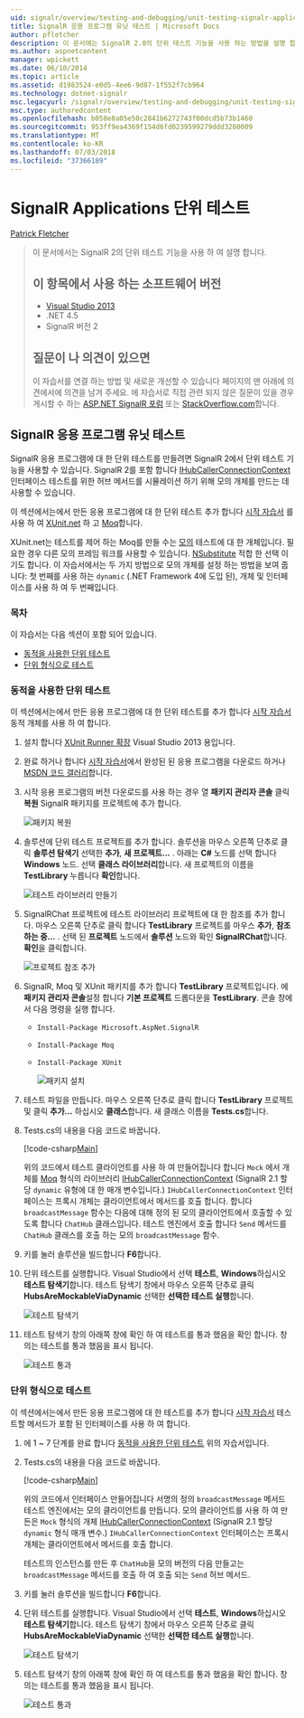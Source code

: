 ```yaml
---
uid: signalr/overview/testing-and-debugging/unit-testing-signalr-applications
title: SignalR 응용 프로그램 유닛 테스트 | Microsoft Docs
author: pfletcher
description: 이 문서에는 SignalR 2.0의 단위 테스트 기능을 사용 하는 방법을 설명 합니다.
ms.author: aspnetcontent
manager: wpickett
ms.date: 06/10/2014
ms.topic: article
ms.assetid: d1983524-e0d5-4ee6-9d87-1f552f7cb964
ms.technology: dotnet-signalr
msc.legacyurl: /signalr/overview/testing-and-debugging/unit-testing-signalr-applications
msc.type: authoredcontent
ms.openlocfilehash: b058e8a05e50c2841b6272743f00dcd5b73b1460
ms.sourcegitcommit: 953ff9ea4369f154d6fd0239599279ddd3280009
ms.translationtype: MT
ms.contentlocale: ko-KR
ms.lasthandoff: 07/03/2018
ms.locfileid: "37366189"
---
```

<a name="unit-testing-signalr-applications"></a>SignalR Applications 단위 테스트
====================
[Patrick Fletcher](https://github.com/pfletcher)

> 이 문서에서는 SignalR 2의 단위 테스트 기능을 사용 하 여 설명 합니다. 
> 
> ## <a name="software-versions-used-in-this-topic"></a>이 항목에서 사용 하는 소프트웨어 버전
> 
> 
> - [Visual Studio 2013](https://www.microsoft.com/visualstudio/eng/2013-downloads)
> - .NET 4.5
> - SignalR 버전 2
>   
> 
> 
> ## <a name="questions-and-comments"></a>질문이 나 의견이 있으면
> 
> 이 자습서를 연결 하는 방법 및 새로운 개선할 수 있습니다 페이지의 맨 아래에 의견에서에 의견을 남겨 주세요. 에 자습서로 직접 관련 되지 않은 질문이 있을 경우 게시할 수 하는 [ASP.NET SignalR 포럼](https://forums.asp.net/1254.aspx/1?ASP+NET+SignalR) 또는 [StackOverflow.com](http://stackoverflow.com/)합니다.


<a id="unit"></a>
## <a name="unit-testing-signalr-applications"></a>SignalR 응용 프로그램 유닛 테스트

SignalR 응용 프로그램에 대 한 단위 테스트를 만들려면 SignalR 2에서 단위 테스트 기능을 사용할 수 있습니다. SignalR 2를 포함 합니다 [IHubCallerConnectionContext](https://msdn.microsoft.com/library/microsoft.aspnet.signalr.hubs.ihubcallerconnectioncontext(v=vs.118).aspx) 인터페이스 테스트를 위한 허브 메서드를 시뮬레이션 하기 위해 모의 개체를 만드는 데 사용할 수 있습니다.

이 섹션에서는에서 만든 응용 프로그램에 대 한 단위 테스트 추가 합니다 [시작 자습서](../getting-started/tutorial-getting-started-with-signalr.md) 를 사용 하 여 [XUnit.net](https://github.com/xunit/xunit) 하 고 [Moq](https://github.com/Moq/moq4)합니다.

XUnit.net는 테스트를 제어 하는 Moq를 만들 수는 [모의](http://en.wikipedia.org/wiki/Mock_object) 테스트에 대 한 개체입니다. 필요한 경우 다른 모의 프레임 워크를 사용할 수 있습니다. [NSubstitute](http://nsubstitute.github.io/) 적합 한 선택 이기도 합니다. 이 자습서에서는 두 가지 방법으로 모의 개체를 설정 하는 방법을 보여 줍니다: 첫 번째를 사용 하는 `dynamic` (.NET Framework 4에 도입 된), 개체 및 인터페이스를 사용 하 여 두 번째입니다.

### <a name="contents"></a>목차

이 자습서는 다음 섹션이 포함 되어 있습니다.

- [동적을 사용한 단위 테스트](#dynamic)
- [단위 형식으로 테스트](#type)

<a id="dynamic"></a>
### <a name="unit-testing-with-dynamic"></a>동적을 사용한 단위 테스트

이 섹션에서는에서 만든 응용 프로그램에 대 한 단위 테스트를 추가 합니다 [시작 자습서](../getting-started/tutorial-getting-started-with-signalr.md) 동적 개체를 사용 하 여 합니다.

1. 설치 합니다 [XUnit Runner 확장](https://visualstudiogallery.msdn.microsoft.com/463c5987-f82b-46c8-a97e-b1cde42b9099) Visual Studio 2013 용입니다.
2. 완료 하거나 합니다 [시작 자습서](../getting-started/tutorial-getting-started-with-signalr.md)에서 완성된 된 응용 프로그램을 다운로드 하거나 [MSDN 코드 갤러리](https://code.msdn.microsoft.com/SignalR-Getting-Started-b9d18aa9)합니다.
3. 시작 응용 프로그램의 버전 다운로드를 사용 하는 경우 열 **패키지 관리자 콘솔** 클릭 **복원** SignalR 패키지를 프로젝트에 추가 합니다.

    ![패키지 복원](unit-testing-signalr-applications/_static/image1.png)
4. 솔루션에 단위 테스트 프로젝트를 추가 합니다. 솔루션을 마우스 오른쪽 단추로 클릭 **솔루션 탐색기** 선택한 **추가**, **새 프로젝트...** . 아래는 **C#** 노드를 선택 합니다 **Windows** 노드. 선택 **클래스 라이브러리**합니다. 새 프로젝트의 이름을 **TestLibrary** 누릅니다 **확인**합니다.

    ![테스트 라이브러리 만들기](unit-testing-signalr-applications/_static/image2.png)
5. SignalRChat 프로젝트에 테스트 라이브러리 프로젝트에 대 한 참조를 추가 합니다. 마우스 오른쪽 단추로 클릭 합니다 **TestLibrary** 프로젝트를 마우스 **추가**, **참조 하는 중...** . 선택 된 **프로젝트** 노드에서 **솔루션** 노드와 확인 **SignalRChat**합니다. **확인**을 클릭합니다.

    ![프로젝트 참조 추가](unit-testing-signalr-applications/_static/image3.png)
6. SignalR, Moq 및 XUnit 패키지를 추가 합니다 **TestLibrary** 프로젝트입니다. 에 **패키지 관리자 콘솔**설정 합니다 **기본 프로젝트** 드롭다운을 **TestLibrary**. 콘솔 창에서 다음 명령을 실행 합니다.

   - `Install-Package Microsoft.AspNet.SignalR`
   - `Install-Package Moq`
   - `Install-Package XUnit`

     ![패키지 설치](unit-testing-signalr-applications/_static/image4.png)
7. 테스트 파일을 만듭니다. 마우스 오른쪽 단추로 클릭 합니다 **TestLibrary** 프로젝트 및 클릭 **추가...** 하십시오 **클래스**합니다. 새 클래스 이름을 **Tests.cs**합니다.
8. Tests.cs의 내용을 다음 코드로 바꿉니다.

    [!code-csharp[Main](unit-testing-signalr-applications/samples/sample1.cs)]

    위의 코드에서 테스트 클라이언트를 사용 하 여 만들어집니다 합니다 `Mock` 에서 개체를 [Moq](https://github.com/Moq/moq4) 형식의 라이브러리 [IHubCallerConnectionContext](https://msdn.microsoft.com/library/microsoft.aspnet.signalr.hubs.ihubcallerconnectioncontext(v=vs.118).aspx) (SignalR 2.1 할당 `dynamic` 유형에 대 한 매개 변수입니다.) `IHubCallerConnectionContext` 인터페이스는 프록시 개체는 클라이언트에서 메서드를 호출 합니다. 합니다 `broadcastMessage` 함수는 다음에 대해 정의 된 모의 클라이언트에서 호출할 수 있도록 합니다 `ChatHub` 클래스입니다. 테스트 엔진에서 호출 합니다 `Send` 메서드를 `ChatHub` 클래스를 호출 하는 모의 `broadcastMessage` 함수.
9. 키를 눌러 솔루션을 빌드합니다 **F6**합니다.
10. 단위 테스트를 실행합니다. Visual Studio에서 선택 **테스트**, **Windows**하십시오 **테스트 탐색기**합니다. 테스트 탐색기 창에서 마우스 오른쪽 단추로 클릭 **HubsAreMockableViaDynamic** 선택한 **선택한 테스트 실행**합니다.

    ![테스트 탐색기](unit-testing-signalr-applications/_static/image5.png)
11. 테스트 탐색기 창의 아래쪽 창에 확인 하 여 테스트를 통과 했음을 확인 합니다. 창의는 테스트를 통과 했음을 표시 됩니다.

    ![테스트 통과](unit-testing-signalr-applications/_static/image6.png)

<a id="type"></a>
### <a name="unit-testing-by-type"></a>단위 형식으로 테스트

이 섹션에서는에서 만든 응용 프로그램에 대 한 테스트를 추가 합니다 [시작 자습서](../getting-started/tutorial-getting-started-with-signalr.md) 테스트할 메서드가 포함 된 인터페이스를 사용 하 여 합니다.

1. 에 1 ~ 7 단계를 완료 합니다 [동적을 사용한 단위 테스트](#dynamic) 위의 자습서입니다.
2. Tests.cs의 내용을 다음 코드로 바꿉니다.

    [!code-csharp[Main](unit-testing-signalr-applications/samples/sample2.cs)]

    위의 코드에서 인터페이스 만들어집니다 서명의 정의 `broadcastMessage` 메서드 테스트 엔진에서는 모의 클라이언트를 만듭니다. 모의 클라이언트를 사용 하 여 만든은 `Mock` 형식의 개체 [IHubCallerConnectionContext](https://msdn.microsoft.com/library/microsoft.aspnet.signalr.hubs.ihubcallerconnectioncontext(v=vs.118).aspx) (SignalR 2.1 할당 `dynamic` 형식 매개 변수.) `IHubCallerConnectionContext` 인터페이스는 프록시 개체는 클라이언트에서 메서드를 호출 합니다.

    테스트의 인스턴스를 만든 후 `ChatHub`을 모의 버전의 다음 만들고는 `broadcastMessage` 메서드를 호출 하 여 호출 되는 `Send` 허브 메서드.
3. 키를 눌러 솔루션을 빌드합니다 **F6**합니다.
4. 단위 테스트를 실행합니다. Visual Studio에서 선택 **테스트**, **Windows**하십시오 **테스트 탐색기**합니다. 테스트 탐색기 창에서 마우스 오른쪽 단추로 클릭 **HubsAreMockableViaDynamic** 선택한 **선택한 테스트 실행**합니다.

    ![테스트 탐색기](unit-testing-signalr-applications/_static/image7.png)
5. 테스트 탐색기 창의 아래쪽 창에 확인 하 여 테스트를 통과 했음을 확인 합니다. 창의는 테스트를 통과 했음을 표시 됩니다.

    ![테스트 통과](unit-testing-signalr-applications/_static/image8.png)
